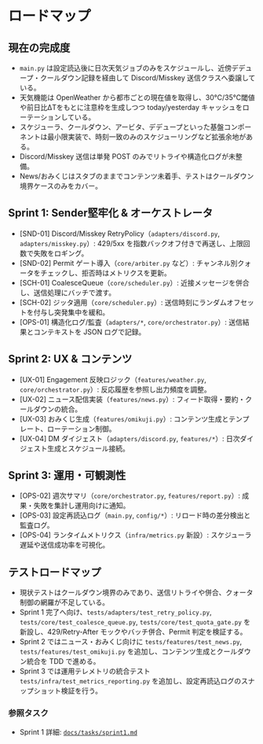 # ロードマップ

## 現在の完成度
- `main.py` は設定読込後に日次天気ジョブのみをスケジュールし、近傍デデュープ・クールダウン記録を経由して Discord/Misskey 送信クラスへ委譲している。
- 天気機能は OpenWeather から都市ごとの現在値を取得し、30℃/35℃閾値や前日比ΔTをもとに注意枠を生成しつつ today/yesterday キャッシュをローテーションしている。
- スケジューラ、クールダウン、アービタ、デデュープといった基盤コンポーネントは最小限実装で、時刻一致のみのスケジューリングなど拡張余地がある。
- Discord/Misskey 送信は単発 POST のみでリトライや構造化ログが未整備。
- News/おみくじはスタブのままでコンテンツ未着手、テストはクールダウン境界ケースのみをカバー。

## Sprint 1: Sender堅牢化 & オーケストレータ
- [SND-01] Discord/Misskey RetryPolicy（`adapters/discord.py`, `adapters/misskey.py`）: 429/5xx を指数バックオフ付きで再送し、上限回数で失敗をロギング。
- [SND-02] Permit ゲート導入（`core/arbiter.py` など）: チャンネル別クォータをチェックし、拒否時はメトリクスを更新。
- [SCH-01] CoalesceQueue（`core/scheduler.py`）: 近接メッセージを併合し、送信処理にバッチで渡す。
- [SCH-02] ジッタ適用（`core/scheduler.py`）: 送信時刻にランダムオフセットを付与し突発集中を緩和。
- [OPS-01] 構造化ログ/監査（`adapters/*`, `core/orchestrator.py`）: 送信結果とコンテキストを JSON ログで記録。

## Sprint 2: UX & コンテンツ
- [UX-01] Engagement 反映ロジック（`features/weather.py`, `core/orchestrator.py`）: 反応履歴を参照し出力頻度を調整。
- [UX-02] ニュース配信実装（`features/news.py`）: フィード取得・要約・クールダウンの統合。
- [UX-03] おみくじ生成（`features/omikuji.py`）: コンテンツ生成とテンプレート、ローテーション制御。
- [UX-04] DM ダイジェスト（`adapters/discord.py`, `features/*`）: 日次ダイジェスト生成とスケジュール接続。

## Sprint 3: 運用・可観測性
- [OPS-02] 週次サマリ（`core/orchestrator.py`, `features/report.py`）: 成果・失敗を集計し運用向けに通知。
- [OPS-03] 設定再読込ログ（`main.py`, `config/*`）: リロード時の差分検出と監査ログ。
- [OPS-04] ランタイムメトリクス（`infra/metrics.py` 新設）: スケジューラ遅延や送信成功率を可視化。

## テストロードマップ
- 現状テストはクールダウン境界のみであり、送信リトライや併合、クォータ制御の網羅が不足している。
- Sprint 1 完了へ向け、`tests/adapters/test_retry_policy.py`, `tests/core/test_coalesce_queue.py`, `tests/core/test_quota_gate.py` を新設し、429/Retry-After モックやバッチ併合、Permit 判定を検証する。
- Sprint 2 ではニュース・おみくじ向けに `tests/features/test_news.py`, `tests/features/test_omikuji.py` を追加し、コンテンツ生成とクールダウン統合を TDD で進める。
- Sprint 3 では運用テレメトリの統合テスト `tests/infra/test_metrics_reporting.py` を追加し、設定再読込ログのスナップショット検証を行う。

### 参照タスク
- Sprint 1 詳細: [`docs/tasks/sprint1.md`](tasks/sprint1.md)
